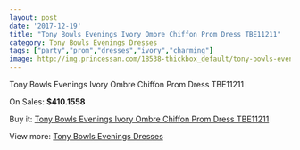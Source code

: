 ```yaml
---
layout: post
date: '2017-12-19'
title: "Tony Bowls Evenings Ivory Ombre Chiffon Prom Dress TBE11211"
category: Tony Bowls Evenings Dresses
tags: ["party","prom","dresses","ivory","charming"]
image: http://img.princessan.com/18538-thickbox_default/tony-bowls-evenings-ivory-ombre-chiffon-prom-dress-tbe11211.jpg
---
```

Tony Bowls Evenings Ivory Ombre Chiffon Prom Dress TBE11211

On Sales: **$410.1558**
<a href="https://www.princessan.com/en/tony-bowls-evenings-dresses/8508-tony-bowls-evenings-ivory-ombre-chiffon-prom-dress-tbe11211.html"><amp-img layout="responsive" width="600" height="600" src="//img.princessan.com/18538-thickbox_default/tony-bowls-evenings-ivory-ombre-chiffon-prom-dress-tbe11211.jpg" alt="Tony Bowls Evenings Ivory Ombre Chiffon Prom Dress TBE11211 0" /></a>
<a href="https://www.princessan.com/en/tony-bowls-evenings-dresses/8508-tony-bowls-evenings-ivory-ombre-chiffon-prom-dress-tbe11211.html"><amp-img layout="responsive" width="600" height="600" src="//img.princessan.com/18541-thickbox_default/tony-bowls-evenings-ivory-ombre-chiffon-prom-dress-tbe11211.jpg" alt="Tony Bowls Evenings Ivory Ombre Chiffon Prom Dress TBE11211 1" /></a>
<a href="https://www.princessan.com/en/tony-bowls-evenings-dresses/8508-tony-bowls-evenings-ivory-ombre-chiffon-prom-dress-tbe11211.html"><amp-img layout="responsive" width="600" height="600" src="//img.princessan.com/18540-thickbox_default/tony-bowls-evenings-ivory-ombre-chiffon-prom-dress-tbe11211.jpg" alt="Tony Bowls Evenings Ivory Ombre Chiffon Prom Dress TBE11211 2" /></a>
<a href="https://www.princessan.com/en/tony-bowls-evenings-dresses/8508-tony-bowls-evenings-ivory-ombre-chiffon-prom-dress-tbe11211.html"><amp-img layout="responsive" width="600" height="600" src="//img.princessan.com/18539-thickbox_default/tony-bowls-evenings-ivory-ombre-chiffon-prom-dress-tbe11211.jpg" alt="Tony Bowls Evenings Ivory Ombre Chiffon Prom Dress TBE11211 3" /></a>

Buy it: [Tony Bowls Evenings Ivory Ombre Chiffon Prom Dress TBE11211](https://www.princessan.com/en/tony-bowls-evenings-dresses/8508-tony-bowls-evenings-ivory-ombre-chiffon-prom-dress-tbe11211.html "Tony Bowls Evenings Ivory Ombre Chiffon Prom Dress TBE11211")

View more: [Tony Bowls Evenings Dresses](https://www.princessan.com/en/67-tony-bowls-evenings-dresses "Tony Bowls Evenings Dresses")